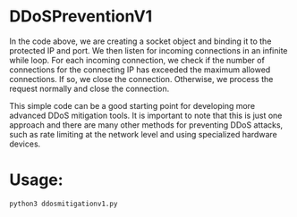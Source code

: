 # DDoSPreventionV1
In the code above, we are creating a socket object and binding it to the protected IP and port. We then listen for incoming connections in an infinite while loop. For each incoming connection, we check if the number of connections for the connecting IP has exceeded the maximum allowed connections. If so, we close the connection. Otherwise, we process the request normally and close the connection.

This simple code can be a good starting point for developing more advanced DDoS mitigation tools. It is important to note that this is just one approach and there are many other methods for preventing DDoS attacks, such as rate limiting at the network level and using specialized hardware devices.

# Usage:
``python3 ddosmitigationv1.py``
